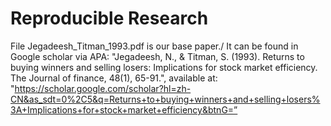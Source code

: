 # Reproducible Research
File Jegadeesh_Titman_1993.pdf is our base paper./
It can be found in Google scholar via APA: "Jegadeesh, N., & Titman, S. (1993). Returns to buying winners and selling losers: Implications for stock market efficiency. The Journal of finance, 48(1), 65-91.", available at: "https://scholar.google.com/scholar?hl=zh-CN&as_sdt=0%2C5&q=Returns+to+buying+winners+and+selling+losers%3A+Implications+for+stock+market+efficiency&btnG=”
